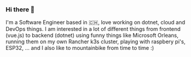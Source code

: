 ### Hi there 👋

I'm a Software Engineer based in 🇨🇭, love working on dotnet, cloud and DevOps things.
I am interested in a lot of different things from frontend (vue.js) to backend (dotnet) using funny things like Microsoft Orleans, running them on my own Rancher k3s cluster, playing with raspbery pi's, ESP32, ... and I also like to mountainbike from time to time :)

<!--
**BWalti/BWalti** is a ✨ _special_ ✨ repository because its `README.md` (this file) appears on your GitHub profile.

Here are some ideas to get you started:

- 🔭 I’m currently working on ...
- 🌱 I’m currently learning ...
- 👯 I’m looking to collaborate on ...
- 🤔 I’m looking for help with ...
- 💬 Ask me about ...
- 📫 How to reach me: ...
- 😄 Pronouns: ...
- ⚡ Fun fact: ...
-->
